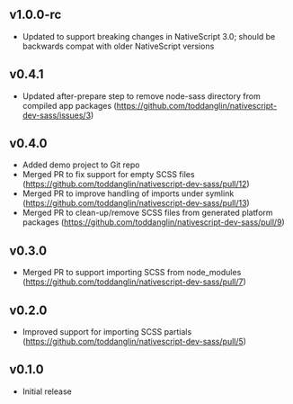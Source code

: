 ## v1.0.0-rc

- Updated to support breaking changes in NativeScript 3.0; should be backwards compat with older NativeScript versions

## v0.4.1

- Updated after-prepare step to remove node-sass directory from compiled app packages (https://github.com/toddanglin/nativescript-dev-sass/issues/3)

## v0.4.0

- Added demo project to Git repo
- Merged PR to fix support for empty SCSS files (https://github.com/toddanglin/nativescript-dev-sass/pull/12)
- Merged PR to improve handling of imports under symlink (https://github.com/toddanglin/nativescript-dev-sass/pull/13)
- Merged PR to clean-up/remove SCSS files from generated platform packages (https://github.com/toddanglin/nativescript-dev-sass/pull/9)

## v0.3.0

- Merged PR to support importing SCSS from node_modules (https://github.com/toddanglin/nativescript-dev-sass/pull/7)

## v0.2.0

- Improved support for importing SCSS partials (https://github.com/toddanglin/nativescript-dev-sass/pull/5)

## v0.1.0

- Initial release